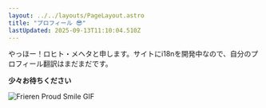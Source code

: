 ```yaml
---
layout: ../../layouts/PageLayout.astro
title: "プロフィール 😎"
lastUpdated: 2025-09-13T11:10:04.510Z
---
```


やっほー！ロヒト・メヘタと申します。サイトにi18nを開発中なので、自分のプロフィール翻訳はまだまだです。

**少々お待ちください**

![Frieren Proud Smile GIF](https://media1.tenor.com/m/clPun4-Kdu0AAAAd/anime-frieren.gif)

